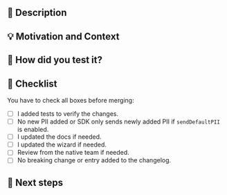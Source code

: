 ## :scroll: Description

<!--- Describe your changes in detail -->

## :bulb: Motivation and Context

<!--- Why is this change required? What problem does it solve? -->
<!--- If it fixes an open issue, please link to the issue here. -->

## :green_heart: How did you test it?

## :pencil: Checklist

You have to check all boxes before merging:

- [ ] I added tests to verify the changes.
- [ ] No new PII added or SDK only sends newly added PII if `sendDefaultPII` is enabled.
- [ ] I updated the docs if needed.
- [ ] I updated the wizard if needed.
- [ ] Review from the native team if needed.
- [ ] No breaking change or entry added to the changelog.

## :crystal_ball: Next steps
